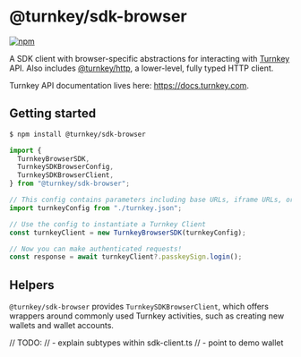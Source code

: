 # @turnkey/sdk-browser

[![npm](https://img.shields.io/npm/v/@turnkey/http?color=%234C48FF)](https://www.npmjs.com/package/@turnkey/sdk-browser)

A SDK client with browser-specific abstractions for interacting with [Turnkey](https://turnkey.com) API. Also includes [@turnkey/http](https://www.npmjs.com/package/@turnkey/http), a lower-level, fully typed HTTP client.

Turnkey API documentation lives here: https://docs.turnkey.com.

## Getting started

```bash
$ npm install @turnkey/sdk-browser
```

```typescript
import {
  TurnkeyBrowserSDK,
  TurnkeySDKBrowserConfig,
  TurnkeySDKBrowserClient,
} from "@turnkey/sdk-browser";

// This config contains parameters including base URLs, iframe URLs, org ID, and rp ID (relying party ID for WebAuthn)
import turnkeyConfig from "./turnkey.json";

// Use the config to instantiate a Turnkey Client
const turnkeyClient = new TurnkeyBrowserSDK(turnkeyConfig);

// Now you can make authenticated requests!
const response = await turnkeyClient?.passkeySign.login();
```

## Helpers

`@turnkey/sdk-browser` provides `TurnkeySDKBrowserClient`, which offers wrappers around commonly used Turnkey activities, such as creating new wallets and wallet accounts.

// TODO:
// - explain subtypes within sdk-client.ts
// - point to demo wallet

